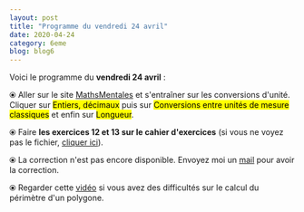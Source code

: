 ```yaml
---
layout: post
title: "Programme du vendredi 24 avril"
date: 2020-04-24
category: 6eme
blog: blog6
---
```


Voici le programme du <b>vendredi 24 avril</b> :

⦿ Aller sur le site <a href="http://mathsmentales.net/">MathsMentales</a> et s'entraîner sur les conversions d'unité.
<br>
Cliquer sur <mark>Entiers, décimaux</mark> puis sur <mark>Conversions entre unités de mesure classiques</mark> et enfin sur <mark>Longueur</mark>.
 
⦿ Faire <b>les exercices 12 et 13 sur le cahier d'exercices</b> (si vous ne voyez pas le fichier, <a href="/exercices/6eme/6eme_exercices_vendredi_24_avril_2020.pdf">cliquer ici</a>). 

<object data="/exercices/6eme/6eme_exercices_vendredi_24_avril_2020.pdf" width="100%" height="500" type='application/pdf'></object>

⦿ La correction n'est pas encore disponible. Envoyez moi un <a href="mailto:benjamindang2015@gmail.com">mail</a> pour avoir la correction.

⦿ Regarder cette <a class="video" href="https://youtu.be/w7n638xdT6E">vidéo</a> si vous avez des difficultés sur le calcul du périmètre d'un polygone.
